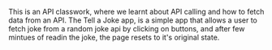 This is an API classwork, where we learnt about API calling and  how to fetch data from an API.
The Tell a Joke app, is a simple app that allows a user to fetch joke from a random joke api by clicking on buttons, and after few mintues of readin the joke, the page resets to it's original state.


